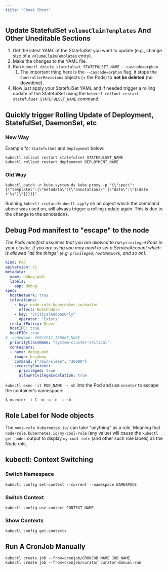 ```yaml
---
title: "Cheat Sheet"
---
```


## Update StatefulSet `volumeClaimTemplates` And Other Uneditable Sections

1. Get the latest YAML of the StatefulSet you want to update (e.g., change size of a `volumeClaimTemplates` entry).
2. Make the changes to the YAML file.
3. Run `kubectl delete statefulset STATEFULSET_NAME --cascade=orphan`
   1. The important thing here is the `--cascade=orphan` flag, it stops the `ControllerRevisions` objects (+ the Pods) to **not be deleted** (no downtime).
4. Now just apply your StatefulSet YAML and if needed trigger a rolling update of the StatefulSet using the `kubectl rollout restart statefulset STATEFULSET_NAME` command.

## Quickly trigger Rolling Update of Deployment, StatefulSet, DaemonSet, etc

### New Way

Example for `StatefulSet` and `Deployment` below:

```console
kubectl rollout restart statefulset STATEFULSET_NAME
kubectl rollout restart deployment DEPLOYMENT_NAME
```

### Old Way

```console
kubectl patch -n kube-system ds kube-proxy -p "{\"spec\":{\"template\":{\"metadata\":{\"annotations\":{\"date\":\"$(date +'%s')\"}}}}}"
```

Running `kubectl replace`/`kubectl apply` on an object which the command above was used on, will always trigger a rolling update again. This is due to the change to the annotations.

## Debug Pod manifest to "escape" to the node

_The Pods manifest assumes that you are allowed to run `privileged` Pods in your cluster.
If you are using you may need to set a ServiceAccount which is allowed "all the things" (e.g. `privileged`, `hostNetwork`, and so on)._

```yaml
kind: Pod
apiVersion: v1
metadata:
  name: debug-pod
  labels:
    app: debug
spec:
  hostNetwork: true
  tolerations:
    - key: node-role.kubernetes.io/master
      effect: NoSchedule
    - key: "CriticalAddonsOnly"
      operator: "Exists"
  restartPolicy: Never
  hostIPC: true
  hostPID: true
#  nodeName: SPECIFIC_TARGET_NODE
  priorityClassName: "system-cluster-critical"
  containers:
  - name: debug-pod
    image: busybox
    command: ["/bin/sleep", "36000"]
    securityContext:
      privileged: true
      allowPrivilegeEscalation: true
```

`kubectl exec -it POD_NAME -- sh` into the Pod and use `nsenter` to escape the container's namespace:

```console 
$ nsenter -t 1 -m -u -n -i sh
```

## Role Label for Node objects

The `node-role.kubernetes.io/` can take "anything" as a role.
Meaning that `node-role.kubernetes.io/my-cool-role` (any value) will cause the `kubectl get nodes` output to display `my-cool-role` (and other such role labels) as the Node role.

## kubectl: Context Switching

### Switch Namespace

```console
kubectl config set-context --current --namespace NAMESPACE
```

### Switch Context

```console
kubectl config use-context CONTEXT_NAME
```

### Show Contexts

```console
kubectl config get-contexts
```


## Run A CronJob Manually

```console
kubectl create job --from=cronjob/CRONJOB_NAME JOB_NAME
kubectl create job --from=cronjob/curator curator-manual-run
```
